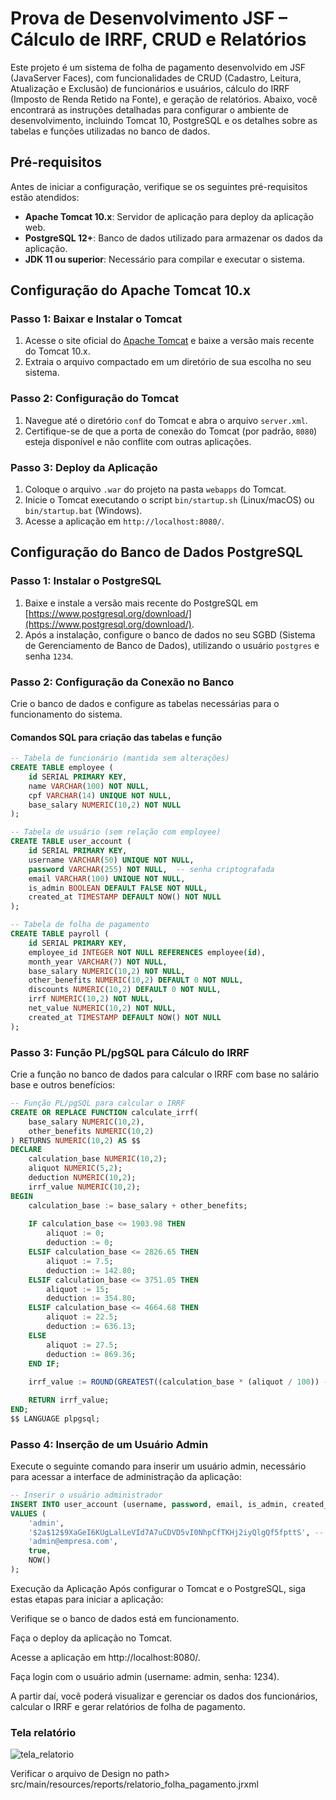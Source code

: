 # Prova de Desenvolvimento JSF – Cálculo de IRRF, CRUD e Relatórios

Este projeto é um sistema de folha de pagamento desenvolvido em JSF (JavaServer Faces), com funcionalidades de CRUD (Cadastro, Leitura, Atualização e Exclusão) de funcionários e usuários, cálculo do IRRF (Imposto de Renda Retido na Fonte), e geração de relatórios. Abaixo, você encontrará as instruções detalhadas para configurar o ambiente de desenvolvimento, incluindo Tomcat 10, PostgreSQL e os detalhes sobre as tabelas e funções utilizadas no banco de dados.

## Pré-requisitos

Antes de iniciar a configuração, verifique se os seguintes pré-requisitos estão atendidos:

- **Apache Tomcat 10.x**: Servidor de aplicação para deploy da aplicação web.
- **PostgreSQL 12+**: Banco de dados utilizado para armazenar os dados da aplicação.
- **JDK 11 ou superior**: Necessário para compilar e executar o sistema.

## Configuração do Apache Tomcat 10.x

### Passo 1: Baixar e Instalar o Tomcat

1. Acesse o site oficial do [Apache Tomcat](https://tomcat.apache.org/download-10.cgi) e baixe a versão mais recente do Tomcat 10.x.
2. Extraia o arquivo compactado em um diretório de sua escolha no seu sistema.

### Passo 2: Configuração do Tomcat

1. Navegue até o diretório `conf` do Tomcat e abra o arquivo `server.xml`.
2. Certifique-se de que a porta de conexão do Tomcat (por padrão, `8080`) esteja disponível e não conflite com outras aplicações.
   
### Passo 3: Deploy da Aplicação

1. Coloque o arquivo `.war` do projeto na pasta `webapps` do Tomcat.
2. Inicie o Tomcat executando o script `bin/startup.sh` (Linux/macOS) ou `bin/startup.bat` (Windows).
3. Acesse a aplicação em `http://localhost:8080/`.

## Configuração do Banco de Dados PostgreSQL

### Passo 1: Instalar o PostgreSQL

1. Baixe e instale a versão mais recente do PostgreSQL em [https://www.postgresql.org/download/](https://www.postgresql.org/download/).
2. Após a instalação, configure o banco de dados no seu SGBD (Sistema de Gerenciamento de Banco de Dados), utilizando o usuário `postgres` e senha `1234`.

### Passo 2: Configuração da Conexão no Banco

Crie o banco de dados e configure as tabelas necessárias para o funcionamento do sistema.

#### Comandos SQL para criação das tabelas e função

```sql
-- Tabela de funcionário (mantida sem alterações)
CREATE TABLE employee (
    id SERIAL PRIMARY KEY,
    name VARCHAR(100) NOT NULL,
    cpf VARCHAR(14) UNIQUE NOT NULL,
    base_salary NUMERIC(10,2) NOT NULL
);

-- Tabela de usuário (sem relação com employee)
CREATE TABLE user_account (
    id SERIAL PRIMARY KEY,
    username VARCHAR(50) UNIQUE NOT NULL,
    password VARCHAR(255) NOT NULL,  -- senha criptografada
    email VARCHAR(100) UNIQUE NOT NULL,
    is_admin BOOLEAN DEFAULT FALSE NOT NULL,
    created_at TIMESTAMP DEFAULT NOW() NOT NULL
);

-- Tabela de folha de pagamento
CREATE TABLE payroll (
    id SERIAL PRIMARY KEY,
    employee_id INTEGER NOT NULL REFERENCES employee(id),
    month_year VARCHAR(7) NOT NULL,
    base_salary NUMERIC(10,2) NOT NULL,
    other_benefits NUMERIC(10,2) DEFAULT 0 NOT NULL,
    discounts NUMERIC(10,2) DEFAULT 0 NOT NULL,
    irrf NUMERIC(10,2) NOT NULL,
    net_value NUMERIC(10,2) NOT NULL,
    created_at TIMESTAMP DEFAULT NOW() NOT NULL
);
```

### Passo 3: Função PL/pgSQL para Cálculo do IRRF
Crie a função no banco de dados para calcular o IRRF com base no salário base e outros benefícios:

```sql
-- Função PL/pgSQL para calcular o IRRF
CREATE OR REPLACE FUNCTION calculate_irrf(
    base_salary NUMERIC(10,2), 
    other_benefits NUMERIC(10,2)
) RETURNS NUMERIC(10,2) AS $$
DECLARE
    calculation_base NUMERIC(10,2);
    aliquot NUMERIC(5,2);
    deduction NUMERIC(10,2);
    irrf_value NUMERIC(10,2);
BEGIN
    calculation_base := base_salary + other_benefits;
    
    IF calculation_base <= 1903.98 THEN
        aliquot := 0;
        deduction := 0;
    ELSIF calculation_base <= 2826.65 THEN
        aliquot := 7.5;
        deduction := 142.80;
    ELSIF calculation_base <= 3751.05 THEN
        aliquot := 15;
        deduction := 354.80;
    ELSIF calculation_base <= 4664.68 THEN
        aliquot := 22.5;
        deduction := 636.13;
    ELSE
        aliquot := 27.5;
        deduction := 869.36;
    END IF;
    
    irrf_value := ROUND(GREATEST((calculation_base * (aliquot / 100)) - deduction, 0), 2);

    RETURN irrf_value;
END;
$$ LANGUAGE plpgsql;
```

### Passo 4: Inserção de um Usuário Admin
Execute o seguinte comando para inserir um usuário admin, necessário para acessar a interface de administração da aplicação:

```sql
-- Inserir o usuário administrador
INSERT INTO user_account (username, password, email, is_admin, created_at)
VALUES (
    'admin',
    '$2a$12$9XaGeI6KUgLalLeVId7A7uCDVD5vI0NhpCfTKHj2iyQlgQf5fpttS', -- senha: 1234
    'admin@empresa.com',
    true,
    NOW()
);
```

Execução da Aplicação
Após configurar o Tomcat e o PostgreSQL, siga estas etapas para iniciar a aplicação:

Verifique se o banco de dados está em funcionamento.

Faça o deploy da aplicação no Tomcat.

Acesse a aplicação em http://localhost:8080/.

Faça login com o usuário admin (username: admin, senha: 1234).

A partir daí, você poderá visualizar e gerenciar os dados dos funcionários, calcular o IRRF e gerar relatórios de folha de pagamento.



###  Tela relatório

![tela_relatorio](https://github.com/user-attachments/assets/d9523ba9-1d36-4757-ae8e-475888db673b)


Verificar o arquivo de Design no path> src/main/resources/reports/relatorio_folha_pagamento.jrxml



